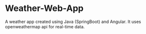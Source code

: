 # Weather-Web-App
A weather app created using Java (SpringBoot) and Angular. It uses openweathermap api for real-time data.
